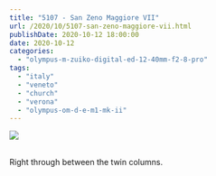 ```yaml
---
title: "5107 - San Zeno Maggiore VII"
url: /2020/10/5107-san-zeno-maggiore-vii.html
publishDate: 2020-10-12 18:00:00
date: 2020-10-12
categories: 
  - "olympus-m-zuiko-digital-ed-12-40mm-f2-8-pro"
tags: 
  - "italy"
  - "veneto"
  - "church"
  - "verona"
  - "olympus-om-d-e-m1-mk-ii"
---
```

<div class="container">
<div class="center"><a target="_blank" href="https://d25zfm9zpd7gm5.cloudfront.net/1200x1200/2018/20180911_110339_lr.jpg"><img class="webfeedsFeaturedVisual" src="https://d25zfm9zpd7gm5.cloudfront.net/0600x0600/2018/20180911_110339_lr.jpg" /></a></div>
</div>
<br />

Right through between the twin columns.